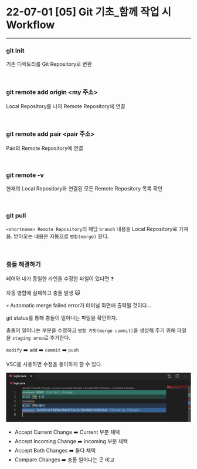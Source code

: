 # 22-07-01 [05] Git 기초_함께 작업 시 Workflow

---

### git init

기존 디렉토리를 Git Repository로 변환

<Br>

### git remote add origin <my 주소>

Local Repository를 나의 Remote Repository에 연결

<Br>

### git remote add pair <pair 주소>

Pair의 Remote Repository에 연결

<br>

### git remote -v

현재의 Local Repository와 연결된 모든 Remote Repository 목록 확인

<Br>

### git pull <shortname> <branch>

`<shortname> Remote Repository`의 해당 `branch` 내용을 Local Repository로 가져옴. 받아오는 내용은 자동으로 `병합(merge)` 된다.

<Br>

### 충돌 해결하기

페어와 내가 동일한 라인을 수정한 파일이 있다면 ❓

자동 병합에 실패하고 충돌 발생 🙀

💀 Automatic merge failed error가 터미널 화면에 출력될 것이다...

git status를 통해 충돌이 일어나는 파일을 확인하자.

충돌이 일어나는 부분을 수정하고 `병합 커밋(merge commit)`을 생성해 주기 위해 파일을 `staging area`로 추가한다.

`modify` ➡️ `add` ➡️ `commit` ➡️ `push`
 
VSC를 사용하면 수정을 용이하게 할 수 있다.

<img src="../images/BootCamp/Section01/[05]/mergeIDE.png">

- Accept Current Change ➡️ Current 부분 채택
- Accept Incoming Change ➡️ Incoming 부분 채택
- Accept Both Changes ➡️ 둘다 채택
- Compare Changes ➡️ 충돌 일어나는 곳 비교